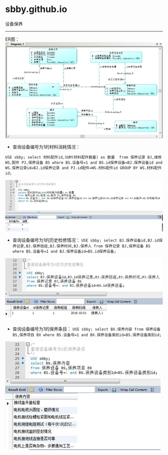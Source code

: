 # sbby.github.io
设备保养

***


ER图：
![ER图](img/1.jpg)

* 查询设备编号为1的材料消耗情况：


`USE sbby;
select 材料配件id,SUM(材料配件数量) as 数量 
from 保养记录 BJ,维修 WS,配件 PJ,保养设备 BS
where BS.设备号=1 and BS.id保养设备=BJ.保养设备id and WS.保养记录id=BJ.id保养记录 and PJ.id配件=WS.材料配件id
GROUP BY WS.材料配件id;`


![材料消耗](img/4.jpg)


* 查询设备编号为1的历史检修情况：
`USE sbby;
select BJ.保养设备id,BJ.id保养记录,BJ.保养班组,BJ.保养时间,BJ.保养人
from 保养记录 BJ,保养设备 BS
where BS.设备号=1 and BJ.保养设备id=BS.id保养设备;`


![历史检修](img/5.jpg)


* 查询设备编号为1的保养条目：
`USE sbby;
select BX.保养内容
from 保养设备 BS,保养项目 BX
where BS.设备号=1 and BX.保养设备类别id=BS.保养设备类别id;`


![保养条目](img/3.jpg)
